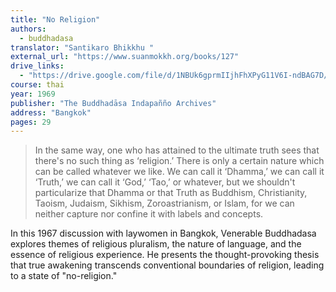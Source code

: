 ```yaml
---
title: "No Religion"
authors:
  - buddhadasa
translator: "Santikaro Bhikkhu "
external_url: "https://www.suanmokkh.org/books/127"
drive_links:
  - "https://drive.google.com/file/d/1NBUk6gprmIIjhFhXPyG11V6I-ndBAG7D/view?usp=sharing"
course: thai
year: 1969
publisher: "The Buddhadāsa Indapañño Archives"
address: "Bangkok"
pages: 29
---
```


> In the same way, one who has attained to the ultimate truth sees that there's no such thing as ‘religion.’ There is only a certain nature which can be called whatever we like. We can call it ‘Dhamma,’ we can call it ‘Truth,’ we can call it ‘God,’ ‘Tao,’ or whatever, but we shouldn't particularize that Dhamma or that Truth as Buddhism, Christianity, Taoism, Judaism, Sikhism, Zoroastrianism, or Islam, for we can neither capture nor confine it with labels and concepts.

In this 1967 discussion with laywomen in Bangkok, Venerable Buddhadasa explores themes of religious pluralism, the nature of language, and the essence of religious experience. He presents the thought-provoking thesis that true awakening transcends conventional boundaries of religion, leading to a state of "no-religion."










